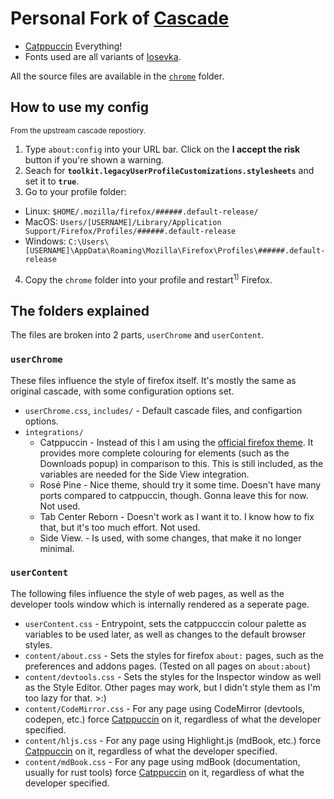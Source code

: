 # Personal Fork of [Cascade](https://github.com/andreasgrafen/cascade)

- [Catppuccin](https://github.com/catppuccin/catppuccin) Everything!
- Fonts used are all variants of [Iosevka](https://github.com/be5invis/Iosevka/).

All the source files are available in the [`chrome`](chrome/) folder. 

## How to use my config
<sub>From the upstream cascade repostiory.</sub>
1. Type `about:config` into your URL bar. Click on the **I accept the risk** button if you're shown a warning.
2. Seach for **`toolkit.legacyUserProfileCustomizations.stylesheets`** and set it to **`true`**.
3. Go to your profile folder:
  - Linux: `$HOME/.mozilla/firefox/######.default-release/`
  - MacOS: `Users/[USERNAME]/Library/Application Support/Firefox/Profiles/######.default-release`
  - Windows: `C:\Users\[USERNAME]\AppData\Roaming\Mozilla\Firefox\Profiles\######.default-release`
4. Copy the `chrome` folder into your profile and restart<sup>1)</sup> Firefox.

## The folders explained

The files are broken into 2 parts, `userChrome` and `userContent`.

### `userChrome`

These files influence the style of firefox itself.
It's mostly the same as original cascade, with some configuration options set.

- `userChrome.css`, `includes/` - Default cascade files, and configartion options.
- `integrations/` 
  - Catppuccin - Instead of this I am using the [official firefox theme](https://github.com/catppuccin/firefox). It provides more complete colouring for elements (such as the Downloads popup) in comparison to this. This is still included, as the variables are needed for the Side View integration.
  - Rosé Pine - Nice theme, should try it some time. Doesn't have many ports compared to catppuccin, though. Gonna leave this for now. Not used.
  - Tab Center Reborn - Doesn't work as I want it to. I know how to fix that, but it's too much effort. Not used.
  - Side View. - Is used, with some changes, that make it no longer minimal.

### `userContent`

The following files influence the style of web pages, as well as the developer tools window which is internally rendered as a seperate page.

- `userContent.css` - Entrypoint, sets the catppucccin colour palette as variables to be used later, as well as changes to the default browser styles.
- `content/about.css` - Sets the styles for firefox `about:` pages, such as the preferences and addons pages. (Tested on all pages on `about:about`)
- `content/devtools.css` - Sets the styles for the Inspector window as well as the Style Editor. Other pages may work, but I didn't style them as I'm too lazy for that. >:)
- `content/CodeMirror.css` - For any page using CodeMirror (devtools, codepen, etc.) force [Catppuccin](https://github.com/catppuccin/codemirror/) on it, regardless of what the developer specified.
- `content/hljs.css` - For any page using Highlight.js (mdBook, etc.) force [Catppuccin](https://github.com/catppuccin/highlightjs) on it, regardless of what the developer specified.
- `content/mdBook.css` - For any page using mdBook (documentation, usually for rust tools) force [Catppuccin](https://github.com/catppuccin/mdBook/) on it, regardless of what the developer specified.
